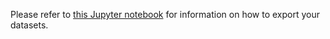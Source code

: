 Please refer to <a href="https://github.com/pixano/pixano/tree/main/notebooks/datasets/export_dataset.ipynb" target="_blank">this Jupyter notebook</a> for information on how to export your datasets.